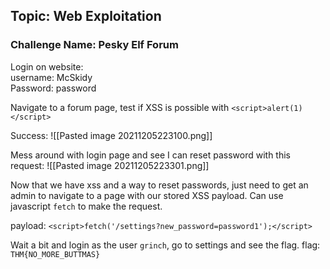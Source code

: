## Topic: Web Exploitation
### Challenge Name: Pesky Elf Forum

Login on website:  
username: McSkidy  
Password: password    


Navigate to a forum page, test if XSS is possible with `<script>alert(1)</script>`

Success:
![[Pasted image 20211205223100.png]]

Mess around with login page and see I can reset password with this request:
![[Pasted image 20211205223301.png]]

Now that we have xss and a way to reset passwords, just need to get an admin to navigate to a page with our stored XSS payload. Can use javascript `fetch` to make the request.

payload: `<script>fetch('/settings?new_password=password1');</script>`

Wait a bit and login as the user `grinch`, go to settings and see the flag.
flag: `THM{NO_MORE_BUTTMAS}`